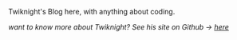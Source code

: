 Twiknight's Blog here, with anything about coding.



_want to know more about Twiknight? 
See his site on Github -> [here](https://Twiknight.github.io)_

